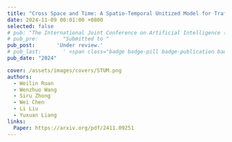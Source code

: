 ```yaml
---
title: "Cross Space and Time: A Spatio-Temporal Unitized Model for Traffic Flow Forecasting"
date: 2024-11-09 00:01:00 +0800
selected: false
# pub: "The International Joint Conference on Artificial Intelligence (IJCAI)"
# pub_pre:        "Submitted to "
pub_post:       'Under review.'
# pub_last:       ' <span class="badge badge-pill badge-publication badge-success">Spotlight</span>'
pub_date: "2024"

cover: /assets/images/covers/STUM.png
authors:
  - Weilin Ruan
  - Wenzhuo Wang
  - Siru Zhong
  - Wei Chen
  - Li Liu
  - Yuxuan Liang
links:
  Paper: https://arxiv.org/pdf/2411.09251
---
```

